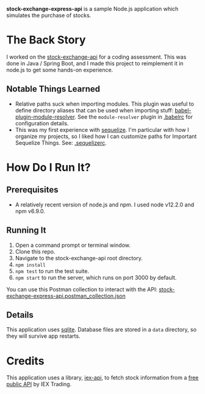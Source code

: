 **stock-exchange-express-api** is a sample Node.js application which simulates the purchase of stocks.

The Back Story
==============

I worked on the [stock-exchange-api](https://github.com/joshuapaulallen/stock-exchange-api) for a coding assessment.  This was done in Java / Spring Boot, and I made this project to reimplement it in node.js to get some hands-on experience.

Notable Things Learned
----------------------

- Relative paths suck when importing modules.  This plugin was useful to define directory aliases that can be used when importing stuff: [babel-plugin-module-resolver](https://github.com/tleunen/babel-plugin-module-resolver). See the `module-resolver` plugin in [.babelrc](./.babelrc) for configuration details.
- This was my first experience with [sequelize](http://docs.sequelizejs.com). I'm particular with how I organize my projects, so I liked how I can customize paths for Important Sequelize Things.  See: [.sequelizerc](./.sequelizerc).

How Do I Run It?
================

Prerequisites
-------------

- A relatively recent version of node.js and npm.  I used node v12.2.0 and npm v6.9.0.

Running It
----------

1. Open a command prompt or terminal window.
2. Clone this repo.
3. Navigate to the stock-exchange-api root directory.
4. `npm install`
5. `npm test` to run the test suite.
6. `npm start` to run the server, which runs on port 3000 by default.

You can use this Postman collection to interact with the API: [stock-exchange-express-api.postman_collection.json](docs/stock-exchange-express-api.postman_collection.json)

Details
-------

This application uses [sqlite](https://www.sqlite.org/index.html). Database files are stored in a `data` directory, so they will survive app restarts.


Credits
=======

This application uses a library, [iex-api](https://github.com/bilalq/iex-api), to fetch stock information from a [free public API](https://iextrading.com/developer/docs/#getting-started) by IEX Trading.